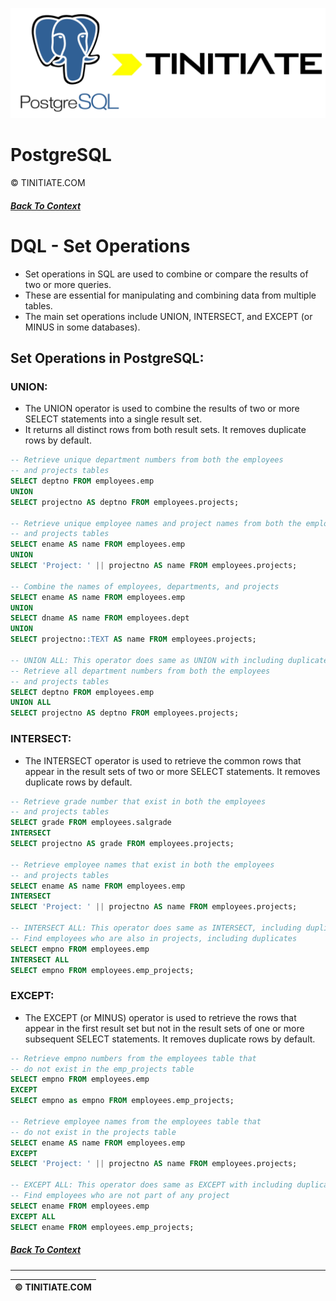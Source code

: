 ![PostgreSQL Tinitiate Image](postgresql_tinitiate.png)

# PostgreSQL
&copy; TINITIATE.COM

##### [Back To Context](./README.md)

# DQL - Set Operations
* Set operations in SQL are used to combine or compare the results of two or more queries.
* These are essential for manipulating and combining data from multiple tables.
* The main set operations include UNION, INTERSECT, and EXCEPT (or MINUS in some databases).

## Set Operations in PostgreSQL:
### UNION:
* The UNION operator is used to combine the results of two or more SELECT statements into a single result set.
* It returns all distinct rows from both result sets. It removes duplicate rows by default.
```sql
-- Retrieve unique department numbers from both the employees
-- and projects tables
SELECT deptno FROM employees.emp
UNION
SELECT projectno AS deptno FROM employees.projects;

-- Retrieve unique employee names and project names from both the employees
-- and projects tables
SELECT ename AS name FROM employees.emp
UNION
SELECT 'Project: ' || projectno AS name FROM employees.projects;

-- Combine the names of employees, departments, and projects
SELECT ename AS name FROM employees.emp
UNION
SELECT dname AS name FROM employees.dept
UNION
SELECT projectno::TEXT AS name FROM employees.projects;

-- UNION ALL: This operator does same as UNION with including duplicate rows
-- Retrieve all department numbers from both the employees
-- and projects tables
SELECT deptno FROM employees.emp
UNION ALL
SELECT projectno AS deptno FROM employees.projects;
```
### INTERSECT:
* The INTERSECT operator is used to retrieve the common rows that appear in the result sets of two or more SELECT statements. It removes duplicate rows by default.
```sql
-- Retrieve grade number that exist in both the employees
-- and projects tables
SELECT grade FROM employees.salgrade
INTERSECT
SELECT projectno AS grade FROM employees.projects;

-- Retrieve employee names that exist in both the employees
-- and projects tables
SELECT ename AS name FROM employees.emp
INTERSECT
SELECT 'Project: ' || projectno AS name FROM employees.projects;

-- INTERSECT ALL: This operator does same as INTERSECT, including duplicate rows
-- Find employees who are also in projects, including duplicates
SELECT empno FROM employees.emp
INTERSECT ALL
SELECT empno FROM employees.emp_projects;
```
### EXCEPT:
* The EXCEPT (or MINUS) operator is used to retrieve the rows that appear in the first result set but not in the result sets of one or more subsequent SELECT statements. It removes duplicate rows by default.
```sql
-- Retrieve empno numbers from the employees table that
-- do not exist in the emp_projects table
SELECT empno FROM employees.emp
EXCEPT
SELECT empno as empno FROM employees.emp_projects;

-- Retrieve employee names from the employees table that
-- do not exist in the projects table
SELECT ename AS name FROM employees.emp
EXCEPT
SELECT 'Project: ' || projectno AS name FROM employees.projects;

-- EXCEPT ALL: This operator does same as EXCEPT with including duplicate rows
-- Find employees who are not part of any project
SELECT ename FROM employees.emp
EXCEPT ALL
SELECT ename FROM employees.emp_projects;
```

##### [Back To Context](./README.md)
***
| &copy; TINITIATE.COM |
|----------------------|